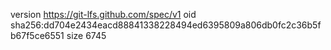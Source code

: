 version https://git-lfs.github.com/spec/v1
oid sha256:dd704e2434eacd88841338228494ed6395809a806db0fc2c36b5fb67f5ce6551
size 6745
